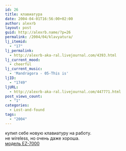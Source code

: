 ```yaml
---
id: 26
title: клавиатура
date: 2004-04-01T16:56:00+02:00
author: alexrb
layout: post
guid: http://alexrb.name/?p=26
permalink: /2004/04/klavyatura/
lj_itemid:
  - "17"
lj_permalink:
  - http://alexrb-aka-ral.livejournal.com/4393.html
lj_current_mood:
  - cheerful
lj_current_music:
  - 'Mandragora - 05-This is'
ljID:
  - "1749"
ljURL:
  - http://alexrb-aka-ral.livejournal.com/447771.html
post_views_count:
  - "1"
categories:
  - Lost-and-found
tags:
  - "2004"
---
```

купил себе новую клавиатуру на работу.  
не wireless, но очень даже хороша.  
[модель EZ-7000](http://www.pcloft.com/ezsmofke.html)